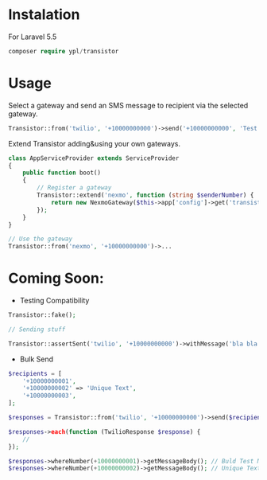 # Instalation
For Laravel 5.5
```php
composer require ypl/transistor
```

# Usage

Select a gateway and send an SMS message to recipient via the selected gateway.

```php
Transistor::from('twilio', '+10000000000')->send('+10000000000', 'Test Message');
```

Extend Transistor adding&using your own gateways.
```php
class AppServiceProvider extends ServiceProvider
{
    public function boot()
    {
        // Register a gateway
        Transistor::extend('nexmo', function (string $senderNumber) {
            return new NexmoGateway($this->app['config']->get('transistor.gateways.nexmo'), $senderNumber);
        });
    }
}

// Use the gateway
Transistor::from('nexmo', '+10000000000')->...
```

# Coming Soon:
* Testing Compatibility
```php
Transistor::fake();

// Sending stuff

Transistor::assertSent('twilio', '+10000000000')->withMessage('bla bla');
```

* Bulk Send
```php
$recipients = [
    '+10000000001',
    '+10000000002' => 'Unique Text',
    '+10000000003',
];

$responses = Transistor::from('twilio', '+10000000000')->send($recipients, 'Bulk Test Message');

$responses->each(function (TwilioResponse $response) {
    //
});

$responses->whereNumber(+10000000001)->getMessageBody(); // Buld Test Message
$responses->whereNumber(+10000000002)->getMessageBody(); // Unique Text
```
